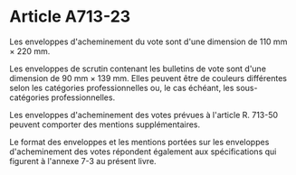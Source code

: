# Article A713-23

Les enveloppes d'acheminement du vote sont d'une dimension de 110 mm × 220 mm.

Les enveloppes de scrutin contenant les bulletins de vote sont d'une dimension de 90 mm × 139 mm. Elles peuvent être de couleurs différentes selon les catégories professionnelles ou, le cas échéant, les sous-catégories professionnelles.

Les enveloppes d'acheminement des votes prévues à l'article R. 713-50 peuvent comporter des mentions supplémentaires.

Le format des enveloppes et les mentions portées sur les enveloppes d'acheminement des votes répondent également aux spécifications qui figurent à l'annexe 7-3 au présent livre.
